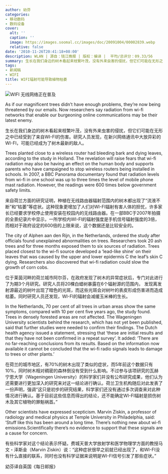 ```yaml
---
author: 幼芬
categories:
- 移动数码
- 数码设备
cover:
  alt: ''
  caption: ''
  image: https://images.soomal.cc/images/doc/20091004/00002839.webp
  relative: false
date: '2010-11-26T20:41:18+08:00'
description: WLAN | 源自：钱江晚报 | 版权：编译 |  平均/总评分：09.33/56
summary: 生长在我们身边的树木看起来枝繁叶茂，没有外来虫害的侵扰，但它们可能在无形之中已经受到了来自WI-FI的伤害。研究人员发现，在新兴网络通讯中大放异彩的WI-FI，可能已经成为了树木最新的敌人。
tags:
- 新闻稿
- WIFI
title: WIFI辐射可能导致植物枯萎
---
```


![WIFI 无线网络正在普及](https://images.soomal.cc/images/doc/20091004/00002839.webp)



As if our magnificent trees didn’t have enough problems, they’re now being threatened by our emails. Now researchers say radiation from wi-fi networks that enable our burgeoning online communications may be their latest enemy.



生长在我们身边的树木看起来枝繁叶茂，没有外来虫害的侵扰，但它们可能在无形之中已经受到了来自WI-FI的伤害。研究人员发现，在新兴网络通讯中大放异彩的WI-FI，可能已经成为了树木最新的敌人。



Trees planted close to a wireless router had bleeding bark and dying leaves, according to the study in Holland. The revelation will raise fears that wi-fi radiation may also be having an effect on the human body and supports parents who have campaigned to stop wireless routers being installed in schools. In 2007, a BBC Panorama documentary found that radiation levels from wi-fi in one school was up to three times the level of mobile phone mast radiation. However, the readings were 600 times below government safety limits.



来自荷兰方面的研究证明，种植在无线路由器辐射范围内的树木都出现了“流液不断”和“枯萎”等症状。这种现象更增加了人们对WI-FI辐射有害人体的担忧，许多家长已经要求学校停止使用安装在校园内的无线路由器。在一部BBC于2007年拍摄的全景纪录片中显示，一所学校内WI-FI的辐射强度是手机信号辐射强度的3倍，而相对于政府设定的600倍的上限来说，这个数据还是比较安全的。



The city of Alphen aan den Rijn, in the Netherlands, ordered the study after officials found unexplained abnormalities on trees. Researchers took 20 ash trees and for three months exposed them to six sources of radiation. Trees placed closest to the wi-fi source developed a ‘lead-like shine’ on their leaves that was caused by the upper and lower epidermis C the leaf’s skin C dying. Researchers also discovered that wi-fi radiation could slow the growth of corn cobs.



位于莱茵河畔的荷兰城市阿尔芬，在政府发现了树木的异常症状后，专门对此进行了为期3个月研究。研究人员将20棵白蜡树暴露在6个辐射源的范围内， 发现离发射源最近的树叶出现了暗色的光斑，而这些光斑会对树叶的表皮形成伤害进而造成枯萎。同时研究人员还发现，WI-FI的辐射会减缓玉米棒的生长。



In the Netherlands, 70 per cent of all trees in urban areas show the same symptoms, compared with 10 per cent five years ago, the study found. Trees in densely forested areas are not affected. The Wageningen University scientists behind the research, which has not yet been published, said that further studies were needed to confirm their findings. The Dutch health agency issued a statement, stressing that ‘these are initial results and that they have not been confirmed in a repeat survey’. It added: ‘There are no far-reaching conclusions from its results. Based on the information now available it cannot be concluded that the wi-fi radio signals leads to damage to trees or other plants.’



在荷兰的城市地区，有70%的树木出现了类似的症状，而5年前这个数据只有10%，同时树木相对稠密的森林倒没有受到什么影响。不过参与该项研究的瓦赫宁恩大学（Wageningen University）的科学家们并没有公布研究成果，他们认为还需要进行更加深入的研究来对这一结论进行确认。荷兰卫生机构随后对此发表了一份声明，强调“这只是初步的研究结果，科学家们还没有通过多次调查来对此种情况进行确认。基于目前这些信息而得出的结论，还不能确定WI-FI辐射是损伤树木及其它植物的罪魁祸首。”



Other scientists have expressed scepticism. Marvin Ziskin, a professor of radiology and medical physics at Temple University in Philadelphia, said: ‘Stuff like this has been around a long time. There’s nothing new about wi-fi emissions.Scientifically there’s no evidence to support that these signals are a cause for concern.



有些科学家对这个结论表示怀疑。费城天普大学放射学和医学物理学方面的教授马文・泽斯金（Marvin Ziskin）说：“这种症状很早之前就已经出现了，和WI-FI没有什么直接的联系，同时也没有科学证据来说明是WI-FI信号引发了那些症状。”



幼芬译自英国《每日邮报》